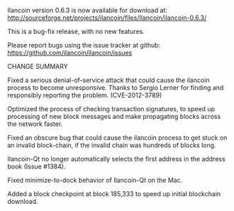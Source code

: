 Ilancoin version 0.6.3 is now available for download at:
  http://sourceforge.net/projects/ilancoin/files/Ilancoin/ilancoin-0.6.3/

This is a bug-fix release, with no new features.

Please report bugs using the issue tracker at github:
  https://github.com/ilancoin/ilancoin/issues

CHANGE SUMMARY

Fixed a serious denial-of-service attack that could cause the
ilancoin process to become unresponsive. Thanks to Sergio Lerner
for finding and responsibly reporting the problem. (CVE-2012-3789)

Optimized the process of checking transaction signatures, to
speed up processing of new block messages and make propagating
blocks across the network faster.

Fixed an obscure bug that could cause the ilancoin process to get
stuck on an invalid block-chain, if the invalid chain was
hundreds of blocks long.

Ilancoin-Qt no longer automatically selects the first address
in the address book (Issue #1384).

Fixed minimize-to-dock behavior of Ilancoin-Qt on the Mac.

Added a block checkpoint at block 185,333 to speed up initial
blockchain download.
